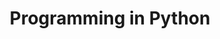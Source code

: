 ---
title: Programming in Python
layout: collection
permalink: /courses_in_english/programming_in_python/
collection: programming_in_python
entries_layout: list
classes: wide
---